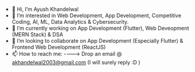 - 👋 Hi, I’m Ayush Khandelwal
- 👀 I’m interested in Web Development, App Development, Competitive Coding, AI, ML, Data Analytics & Cybersecurity.
- 🌱 I’m currently working on App Development (Flutter), Web Deveopment (MERN Stack) & DSA
- 💞️ I’m looking to collaborate on App Development (Especially Flutter) & Frontend Web Development (ReactJS)
- 📫 How to reach me: ----> Drop an email @ akhandelwal2003@gmail.com (I will surely reply :D )

<!---
perfectionist7/perfectionist7 is a ✨ special ✨ repository because its `README.md` (this file) appears on your GitHub profile.
You can click the Preview link to take a look at your changes.
--->
